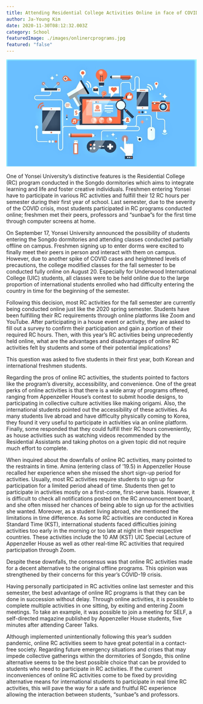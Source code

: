 ```yaml
---
title: Attending Residential College Activities Online in face of COVID-19
author: Ja-Young Kim
date: 2020-11-30T08:12:32.003Z
category: School
featuredImage: ./images/onlinercprograms.jpg
featured: "false"
---
```

![online rc programs](images/onlinercprograms.jpg)

One of Yonsei University’s distinctive features is the Residential College (RC) program conducted in the Songdo dormitories which aims to integrate learning and life and foster creative individuals. Freshmen entering Yonsei have to participate in various RC activities and fulfill their 12 RC hours per semester during their first year of school. Last semester, due to the severity of the COVID crisis, most students participated in RC programs conducted online; freshmen met their peers, professors and “sunbae”s for the first time through computer screens at home.

On September 17, Yonsei University announced the possibility of students entering the Songdo dormitories and attending classes conducted partially offline on campus. Freshmen signing up to enter dorms were excited to finally meet their peers in person and interact with them on campus. However, due to another spike of COVID cases and heightened levels of precautions, the college modified classes for the fall semester to be conducted fully online on August 20. Especially for Underwood International College (UIC) students, all classes were to be held online due to the large proportion of international students enrolled who had difficulty entering the country in time for the beginning of the semester.

Following this decision, most RC activities for the fall semester are currently being conducted online just like the 2020 spring semester. Students have been fulfilling their RC requirements through online platforms like Zoom and YouTube. After participating in a house event or activity, they are asked to fill out a survey to confirm their participation and gain a portion of their required RC hours. Then, with this year’s RC activities being unprecedently held online, what are the advantages and disadvantages of online RC activities felt by students and some of their potential implications?

This question was asked to five students in their first year, both Korean and international freshmen students.

Regarding the pros of online RC activities, the students pointed to factors like the program’s diversity, accessibility, and convenience. One of the great perks of online activities is that there is a wide array of programs offered, ranging from Appenzeller House’s contest to submit hoodie designs, to participating in collective culture activities like making origami. Also, the international students pointed out the accessibility of these activities. As many students live abroad and have difficulty physically coming to Korea, they found it very useful to participate in activities via an online platform. Finally, some responded that they could fulfill their RC hours conveniently, as house activities such as watching videos recommended by the Residential Assistants and taking photos on a given topic did not require much effort to complete.

When inquired about the downfalls of online RC activities, many pointed to the restraints in time. Amina (entering class of ’19.5) in Appenzeller House recalled her experience when she missed the short sign-up period for activities. Usually, most RC activities require students to sign up for participation for a limited period ahead of time. Students then get to participate in activities mostly on a first-come, first-serve basis. However, it is difficult to check all notifications posted on the RC announcement board, and she often missed her chances of being able to sign up for the activities she wanted. Moreover, as a student living abroad, she mentioned the limitations in time difference. As some RC activities are conducted in Korea Standard Time (KST), international students faced difficulties joining activities too early in the morning or too late at night in their respective countries. These activities include the 10 AM (KST) UIC Special Lecture of Appenzeller House as well as other real-time RC activities that required participation through Zoom.

Despite these downfalls, the consensus was that online RC activities made for a decent alternative to the original offline programs. This opinion was strengthened by their concerns for this year’s COVID-19 crisis.

Having personally participated in RC activities online last semester and this semester, the best advantage of online RC programs is that they can be done in succession without delay. Through online activities, it is possible to complete multiple activities in one sitting, by exiting and entering Zoom meetings. To take an example, it was possible to join a meeting for SELF, a self-directed magazine published by Appenzeller House students, five minutes after attending Career Talks.

Although implemented unintentionally following this year’s sudden pandemic, online RC activities seem to have great potential in a contact-free society. Regarding future emergency situations and crises that may impede collective gatherings within the dormitories of Songdo, this online alternative seems to be the best possible choice that can be provided to students who need to participate in RC activities. If the current inconveniences of online RC activities come to be fixed by providing alternative means for international students to participate in real time RC activities, this will pave the way for a safe and fruitful RC experience allowing the interaction between students, “sunbae”s and professors.